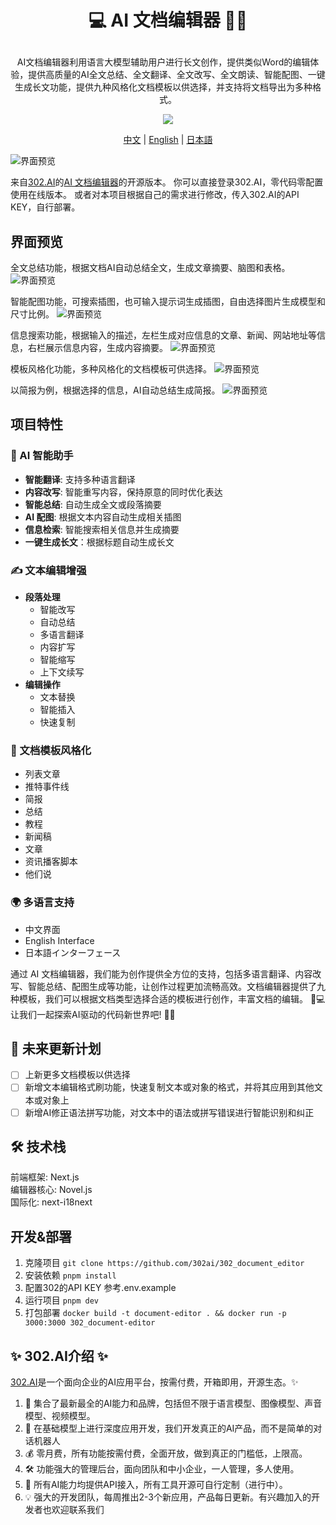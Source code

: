 # <p align="center">💻 AI 文档编辑器 🚀✨</p>

<p align="center">AI文档编辑器利用语言大模型辅助用户进行长文创作，提供类似Word的编辑体验，提供高质量的AI全文总结、全文翻译、全文改写、全文朗读、智能配图、一键生成长文功能，提供九种风格化文档模板以供选择，并支持将文档导出为多种格式。</p>

<p align="center"><a href="https://302.ai/tools/word/" target="blank"><img src="https://file.302.ai/gpt/imgs/github/20250102/72a57c4263944b73bf521830878ae39a.png" /></a></p >

<p align="center"><a href="README_zh.md">中文</a> | <a href="README.md">English</a> | <a href="README_ja.md">日本語</a></p>

![界面预览](docs/文档编辑器.png)    


来自[302.AI](https://302.ai)的[AI 文档编辑器](https://302.ai/tools/word/)的开源版本。
你可以直接登录302.AI，零代码零配置使用在线版本。
或者对本项目根据自己的需求进行修改，传入302.AI的API KEY，自行部署。

## 界面预览
全文总结功能，根据文档AI自动总结全文，生成文章摘要、脑图和表格。
![界面预览](docs/preview.jpg)         

智能配图功能，可搜索插图，也可输入提示词生成插图，自由选择图片生成模型和尺寸比例。
![界面预览](docs/preview2.jpg)      

信息搜索功能，根据输入的描述，左栏生成对应信息的文章、新闻、网站地址等信息，右栏展示信息内容，生成内容摘要。
![界面预览](docs/preview3.jpg)     

模板风格化功能，多种风格化的文档模板可供选择。
![界面预览](docs/文档编辑1.png)      

以简报为例，根据选择的信息，AI自动总结生成简报。
![界面预览](docs/文档编辑2.png)

## 项目特性

### 🤖 AI 智能助手
- **智能翻译**: 支持多种语言翻译
- **内容改写**: 智能重写内容，保持原意的同时优化表达
- **智能总结**: 自动生成全文或段落摘要
- **AI 配图**: 根据文本内容自动生成相关插图
- **信息检索**: 智能搜索相关信息并生成摘要
- **一键生成长文**：根据标题自动生成长文

### ✍️ 文本编辑增强
- **段落处理**
  - 智能改写
  - 自动总结
  - 多语言翻译
  - 内容扩写
  - 智能缩写
  - 上下文续写
- **编辑操作**
  - 文本替换
  - 智能插入
  - 快速复制

### 🌟 文档模板风格化
- 列表文章
- 推特事件线
- 简报
- 总结
- 教程
- 新闻稿
- 文章
- 资讯播客脚本
- 他们说

### 🌍 多语言支持
- 中文界面
- English Interface
- 日本語インターフェース

通过 AI 文档编辑器，我们能为创作提供全方位的支持，包括多语言翻译、内容改写、智能总结、配图生成等功能，让创作过程更加流畅高效。文档编辑器提供了九种模板，我们可以根据文档类型选择合适的模板进行创作，丰富文档的编辑。 🎉💻 让我们一起探索AI驱动的代码新世界吧! 🌟🚀

## 🚩 未来更新计划
- [ ] 上新更多文档模板以供选择
- [ ] 新增文本编辑格式刷功能，快速复制文本或对象的格式，并将其应用到其他文本或对象上
- [ ] 新增AI修正语法拼写功能，对文本中的语法或拼写错误进行智能识别和纠正

## 🛠️ 技术栈
前端框架: Next.js <br>
编辑器核心: Novel.js <br>
国际化: next-i18next <br>


## 开发&部署
1. 克隆项目 `git clone https://github.com/302ai/302_document_editor`
2. 安装依赖 `pnpm install`
3. 配置302的API KEY 参考.env.example
4. 运行项目 `pnpm dev`
5. 打包部署 `docker build -t document-editor . && docker run -p 3000:3000 302_document-editor`


## ✨ 302.AI介绍 ✨
[302.AI](https://302.ai)是一个面向企业的AI应用平台，按需付费，开箱即用，开源生态。✨
1. 🧠 集合了最新最全的AI能力和品牌，包括但不限于语言模型、图像模型、声音模型、视频模型。
2. 🚀 在基础模型上进行深度应用开发，我们开发真正的AI产品，而不是简单的对话机器人
3. 💰 零月费，所有功能按需付费，全面开放，做到真正的门槛低，上限高。
4. 🛠 功能强大的管理后台，面向团队和中小企业，一人管理，多人使用。
5. 🔗 所有AI能力均提供API接入，所有工具开源可自行定制（进行中）。
6. 💡 强大的开发团队，每周推出2-3个新应用，产品每日更新。有兴趣加入的开发者也欢迎联系我们
